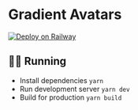 # Gradient Avatars

[![Deploy on Railway](https://railway.app/button.svg)](https://railway.app/new?template=https%3A%2F%2Fgithub.com%2Fcoffee-cup%2Fgradient-avatars)

## 💁‍♀️ Running

- Install dependencies `yarn`
- Run development server `yarn dev`
- Build for production `yarn build`
